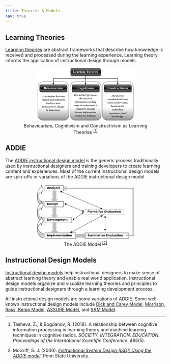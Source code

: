 ```yaml
---
title: Theories & Models
nav: true 
---
```


## Learning Theories
<a href="https://www.instructionaldesigncentral.com/learning-theory/" target="_blank">Learning theories</a> are abstract frameworks that describe how knowledge is received and processed during the learning experience. Learning theory informs the application of instructional design through models.

<html>
     <style>
img {
    max-width: 75%;
    height: auto;
    }
    </style>
<body>
<center>
 <figure>
 <img src="https://raw.githubusercontent.com/hanwendong1/IntrotoID/master/images/learning_theories.png" alt="learning theories" />
 <figcaption>
Behaviourism, Cognitivism and Constructivism as Learning Theories
 <sup class="footnote-ref"><a href="#fn1" id="fnref1">
 [1]</a>
</sup>
 </figcaption>
</figure>
</center>
</body>
</html>

## ADDIE

The <a href="https://www.instructionaldesigncentral.com/addie-model" target="_blank">ADDIE instructional design model</a> is the generic process traditionally used by instructional designers and training developers to create learning content and experiences. Most of the current instructional design models are spin-offs or variations of the ADDIE instructional design model.  

<html>
     <style>
img {
    max-width: 75%;
    height: auto;
    }
    </style>
<body>
<center>
 <figure>
 <img src="https://raw.githubusercontent.com/hanwendong1/IntrotoID/master/images/ADDIE.png" alt="The ADDIE Model" />
 <figcaption>
 The ADDIE Model
 <sup class="footnote-ref"><a href="#fn2" id="fnref2">
 [2]</a>
</sup>
 </figcaption>
</figure>
</center>
</body>
</html>

## Instructional Design Models
 
<a href="https://www.instructionaldesigncentral.com/instructionaldesignmodels" target="_blank">Instructional design models</a> help instructional designers to make sense of abstract learning theory and enable real world application. Instructional design models organize and visualize learning theories and principles to guide instructional designers through a learning development process.
 
All instructional design models are some variations of ADDIE. Some well-known instructional design models include <a href="https://educationaltechnology.net/dick-and-carey-instructional-model/" target="_blank">Dick and Carey Model</a>, <a href="https://educationaltechnology.net/kemp-design-model/" target="_blank">Morrison, Ross, Kemp Model</a>, <a href="https://educationaltechnology.net/assure-instructional-design-model/" target="_blank">ASSURE Model</a>, and <a href="https://community.articulate.com/articles/an-introduction-to-sam-for-instructional-designers" target="_blank">SAM Model</a>.

<hr class="footnotes-sep">
<ol class="footnotes-list">
<li id="fn1"  class="footnote-item"><p>Tasheva, Z., & Bogdanov, R. (2018). A relationship between cognitive information processing in learning theory and machine learning techniques in cognitive radios. <em>SOCIETY. INTEGRATION. EDUCATION. Proceedings of the International Scientific Conference</em>. 465(5).</p>
<li id="fn2"  class="footnote-item"><p>McGriff, S. J. (2000). <a href="https://www.lib.purdue.edu/sites/default/files/directory/butler38/ADDIE.pdf" target="_blank"><em>Instructional System Design (ISD): Using the ADDIE model</em></a>. Penn State University.</p>
